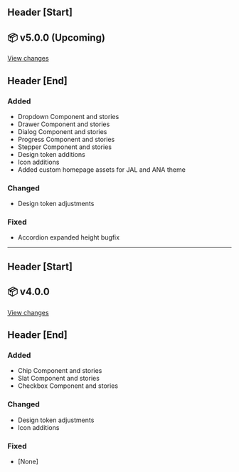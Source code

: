 ## Header [Start]

## 📦 v5.0.0 (Upcoming)

[View changes](https://www.npmjs.com/package/@muibook/components/v/5.0.0)

## Header [End]

### Added

- Dropdown Component and stories
- Drawer Component and stories
- Dialog Component and stories
- Progress Component and stories
- Stepper Component and stories
- Design token additions
- Icon additions
- Added custom homepage assets for JAL and ANA theme

### Changed

- Design token adjustments

### Fixed

- Accordion expanded height bugfix

---

## Header [Start]

## 📦 v4.0.0

[View changes](https://www.npmjs.com/package/@muibook/components/v/4.0.0)

## Header [End]

### Added

- Chip Component and stories
- Slat Component and stories
- Checkbox Component and stories

### Changed

- Design token adjustments
- Icon additions

### Fixed

- [None]
